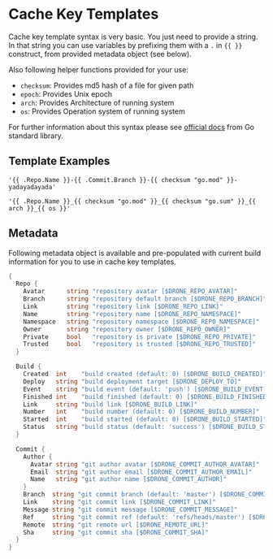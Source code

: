 # Cache Key Templates

Cache key template syntax is very basic. You just need to provide a string. In that string you can use variables by prefixing them with a `.` in `{{ }}` construct, from provided metadata object (see below).

Also following helper functions provided for your use:

* `checksum`: Provides md5 hash of a file for given path
* `epoch`: Provides Unix epoch
* `arch`: Provides Architecture of running system
* `os`: Provides Operation system of running system

For further information about this syntax please see [official docs](https://golang.org/pkg/text/template/) from Go standard library.

## Template Examples

`'{{ .Repo.Name }}-{{ .Commit.Branch }}-{{ checksum "go.mod" }}-yadayadayada'`

`'{{ .Repo.Name }}_{{ checksum "go.mod" }}_{{ checksum "go.sum" }}_{{ arch }}_{{ os }}'`

## Metadata

Following metadata object is available and pre-populated with current build information for you to use in cache key templates.

```go
{
  Repo {
    Avatar      string "repository avatar [$DRONE_REPO_AVATAR]"
    Branch      string "repository default branch [$DRONE_REPO_BRANCH]"
    Link        string "repository link [$DRONE_REPO_LINK]"
    Name        string "repository name [$DRONE_REPO_NAMESPACE]"
    Namespace   string "repository namespace [$DRONE_REPO_NAMESPACE]"
    Owner       string "repository owner [$DRONE_REPO_OWNER]"
    Private     bool   "repository is private [$DRONE_REPO_PRIVATE]"
    Trusted     bool   "repository is trusted [$DRONE_REPO_TRUSTED]"
  }

  Build {
    Created  int    "build created (default: 0) [$DRONE_BUILD_CREATED]"
    Deploy   string "build deployment target [$DRONE_DEPLOY_TO]"
    Event    string "build event (default: 'push') [$DRONE_BUILD_EVENT]"
    Finished int    "build finished (default: 0) [$DRONE_BUILD_FINISHED]"
    Link     string "build link [$DRONE_BUILD_LINK]"
    Number   int    "build number (default: 0) [$DRONE_BUILD_NUMBER]"
    Started  int    "build started (default: 0) [$DRONE_BUILD_STARTED]"
    Status   string "build status (default: 'success') [$DRONE_BUILD_STATUS]"
  }

  Commit {
    Author {
      Avatar string "git author avatar [$DRONE_COMMIT_AUTHOR_AVATAR]"
      Email  string "git author email [$DRONE_COMMIT_AUTHOR_EMAIL]"
      Name   string "git author name [$DRONE_COMMIT_AUTHOR]"
    }
    Branch  string "git commit branch (default: 'master') [$DRONE_COMMIT_BRANCH]"
    Link    string "git commit link [$DRONE_COMMIT_LINK]"
    Message string "git commit message [$DRONE_COMMIT_MESSAGE]"
    Ref     string "git commit ref (default: 'refs/heads/master') [$DRONE_COMMIT_REF]"
    Remote  string "git remote url [$DRONE_REMOTE_URL]"
    Sha     string "git commit sha [$DRONE_COMMIT_SHA]"
  }
}
```
